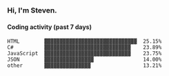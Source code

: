 ### Hi, I'm Steven.

#### Coding activity (past 7 days)
```
HTML        ▓▓▓▓▓▓▓▓▓▓▓▓▓▓▓▓▓▓▓▓▓▓▓▓▓▓▓▓▓▓  25.15%
C#          ▓▓▓▓▓▓▓▓▓▓▓▓▓▓▓▓▓▓▓▓▓▓▓▓▓▓▓▓    23.89%
JavaScript  ▓▓▓▓▓▓▓▓▓▓▓▓▓▓▓▓▓▓▓▓▓▓▓▓▓▓▓▓    23.75%
JSON        ▓▓▓▓▓▓▓▓▓▓▓▓▓▓▓▓                14.00%
other       ▓▓▓▓▓▓▓▓▓▓▓▓▓▓▓                 13.21%
```
